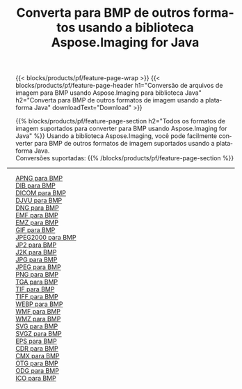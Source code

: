 ﻿---
title: Converta para BMP de outros formatos usando a biblioteca Aspose.Imaging for Java 
weight: 3920
url: /pt/java/conversion/to/bmp 
lang: pt
langdirlevel: 2
locales: zh-hans,ja,it,ru,de,es,fr,nl,id,lt,pl,pt,vi,tr,ko,zh-hant,ar,hi,th,sv,cs,uk,he
description: Usando Aspose.Imaging você pode converter para BMP de outros formatos usando Java
---

{{< blocks/products/pf/feature-page-wrap >}}
{{< blocks/products/pf/feature-page-header h1="Conversão de arquivos de imagem para BMP usando Aspose.Imaging para biblioteca Java" h2="Converta para BMP de outros formatos de imagem usando a plataforma Java" downloadText="Download" >}}


{{% blocks/products/pf/feature-page-section  h2="Todos os formatos de imagem suportados para converter para BMP usando Aspose.Imaging for Java" %}}
Usando a biblioteca Aspose.Imaging, você pode facilmente converter para BMP de outros formatos de imagem suportados usando a plataforma Java.
<br/>
Conversões suportadas:
{{% /blocks/products/pf/feature-page-section %}}
<div class="container-fluid productfamilypage bg-gray">
    <div class="convertypes bg-gray agp-content section">
        <div class="container">
		<hr style="margin-left:-20px;"/>
		<div class="row other-converters">
		    <div class='col-md-2 other-converter remove-lp remove-rp'><a href="/imaging/pt/java/conversion/apng-to-bmp" >APNG para BMP</a></div>
<div class='col-md-2 other-converter remove-lp remove-rp'><a href="/imaging/pt/java/conversion/dib-to-bmp" >DIB para BMP</a></div>
<div class='col-md-2 other-converter remove-lp remove-rp'><a href="/imaging/pt/java/conversion/dicom-to-bmp" >DICOM para BMP</a></div>
<div class='col-md-2 other-converter remove-lp remove-rp'><a href="/imaging/pt/java/conversion/djvu-to-bmp" >DJVU para BMP</a></div>
<div class='col-md-2 other-converter remove-lp remove-rp'><a href="/imaging/pt/java/conversion/dng-to-bmp" >DNG para BMP</a></div>
<div class='col-md-2 other-converter remove-lp remove-rp'><a href="/imaging/pt/java/conversion/emf-to-bmp" >EMF para BMP</a></div>
<div class='col-md-2 other-converter remove-lp remove-rp'><a href="/imaging/pt/java/conversion/emz-to-bmp" >EMZ para BMP</a></div>
<div class='col-md-2 other-converter remove-lp remove-rp'><a href="/imaging/pt/java/conversion/gif-to-bmp" >GIF para BMP</a></div>
<div class='col-md-2 other-converter remove-lp remove-rp'><a href="/imaging/pt/java/conversion/jpeg2000-to-bmp" >JPEG2000 para BMP</a></div>
<div class='col-md-2 other-converter remove-lp remove-rp'><a href="/imaging/pt/java/conversion/jp2-to-bmp" >JP2 para BMP</a></div>
<div class='col-md-2 other-converter remove-lp remove-rp'><a href="/imaging/pt/java/conversion/j2k-to-bmp" >J2K para BMP</a></div>
<div class='col-md-2 other-converter remove-lp remove-rp'><a href="/imaging/pt/java/conversion/jpg-to-bmp" >JPG para BMP</a></div>
<div class='col-md-2 other-converter remove-lp remove-rp'><a href="/imaging/pt/java/conversion/jpeg-to-bmp" >JPEG para BMP</a></div>
<div class='col-md-2 other-converter remove-lp remove-rp'><a href="/imaging/pt/java/conversion/png-to-bmp" >PNG para BMP</a></div>
<div class='col-md-2 other-converter remove-lp remove-rp'><a href="/imaging/pt/java/conversion/tga-to-bmp" >TGA para BMP</a></div>
<div class='col-md-2 other-converter remove-lp remove-rp'><a href="/imaging/pt/java/conversion/tif-to-bmp" >TIF para BMP</a></div>
<div class='col-md-2 other-converter remove-lp remove-rp'><a href="/imaging/pt/java/conversion/tiff-to-bmp" >TIFF para BMP</a></div>
<div class='col-md-2 other-converter remove-lp remove-rp'><a href="/imaging/pt/java/conversion/webp-to-bmp" >WEBP para BMP</a></div>
<div class='col-md-2 other-converter remove-lp remove-rp'><a href="/imaging/pt/java/conversion/wmf-to-bmp" >WMF para BMP</a></div>
<div class='col-md-2 other-converter remove-lp remove-rp'><a href="/imaging/pt/java/conversion/wmz-to-bmp" >WMZ para BMP</a></div>
<div class='col-md-2 other-converter remove-lp remove-rp'><a href="/imaging/pt/java/conversion/svg-to-bmp" >SVG para BMP</a></div>
<div class='col-md-2 other-converter remove-lp remove-rp'><a href="/imaging/pt/java/conversion/svgz-to-bmp" >SVGZ para BMP</a></div>
<div class='col-md-2 other-converter remove-lp remove-rp'><a href="/imaging/pt/java/conversion/eps-to-bmp" >EPS para BMP</a></div>
<div class='col-md-2 other-converter remove-lp remove-rp'><a href="/imaging/pt/java/conversion/cdr-to-bmp" >CDR para BMP</a></div>
<div class='col-md-2 other-converter remove-lp remove-rp'><a href="/imaging/pt/java/conversion/cmx-to-bmp" >CMX para BMP</a></div>
<div class='col-md-2 other-converter remove-lp remove-rp'><a href="/imaging/pt/java/conversion/otg-to-bmp" >OTG para BMP</a></div>
<div class='col-md-2 other-converter remove-lp remove-rp'><a href="/imaging/pt/java/conversion/odg-to-bmp" >ODG para BMP</a></div>
<div class='col-md-2 other-converter remove-lp remove-rp'><a href="/imaging/pt/java/conversion/ico-to-bmp" >ICO para BMP</a></div>
                </div>
        </div>
    </div>
</div>
<br/>

